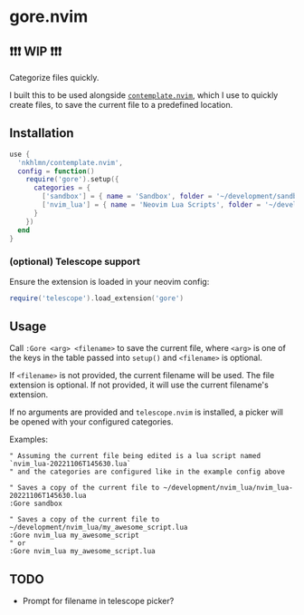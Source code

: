 # gore.nvim

## :exclamation::exclamation::exclamation: WIP :exclamation::exclamation::exclamation:

Categorize files quickly.

I built this to be used alongside [`contemplate.nvim`](https://github.com/nkhlmn/contemplate.nvim), which I use to quickly create files, to save the current file to a predefined location.

## Installation

```lua
use { 
  'nkhlmn/contemplate.nvim',
  config = function() 
    require('gore').setup({
      categories = {
        ['sandbox'] = { name = 'Sandbox', folder = '~/development/sandbox' },
        ['nvim_lua'] = { name = 'Neovim Lua Scripts', folder = '~/development/nvim_lua' },
      }
    })
  end
}
```

### (optional) Telescope support

Ensure the extension is loaded in your neovim config:
```lua
require('telescope').load_extension('gore')
```

## Usage

Call `:Gore <arg> <filename>` to save the current file, where `<arg>` is one of the keys in the table passed into `setup()` and `<filename>` is optional.

If `<filename>` is not provided, the current filename will be used. The file extension is optional. If not provided, it will use the current filename's extension.

If no arguments are provided and `telescope.nvim` is installed, a picker will be opened with your configured categories.

Examples:
```vim
" Assuming the current file being edited is a lua script named `nvim_lua-20221106T145630.lua`
" and the categories are configured like in the example config above

" Saves a copy of the current file to ~/development/nvim_lua/nvim_lua-20221106T145630.lua
:Gore sandbox

" Saves a copy of the current file to ~/development/nvim_lua/my_awesome_script.lua
:Gore nvim_lua my_awesome_script
" or
:Gore nvim_lua my_awesome_script.lua
```

## TODO

- Prompt for filename in telescope picker?
